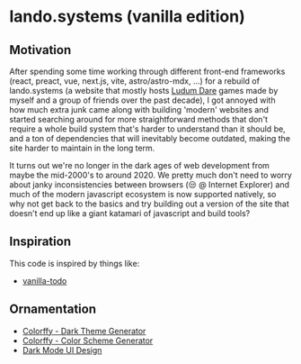 lando.systems (vanilla edition)
===============================


Motivation
----------
After spending some time working through different front-end frameworks
(react, preact, vue, next.js, vite, astro/astro-mdx, ...) for a rebuild of 
lando.systems (a website that mostly hosts [Ludum Dare](https://ldjam.com) 
games made by myself and a group of friends over the past decade), 
I got annoyed with how much extra junk came along with building 'modern' 
websites and started searching around for more straightforward methods 
that don't require a whole build system that's harder to understand than 
it should be, and a ton of dependencies that will inevitably become 
outdated, making the site harder to maintain in the long term.

It turns out we're no longer in the dark ages of web development from maybe 
the mid-2000's to around 2020. We pretty much don't need to worry about 
janky inconsistencies between browsers (😒 @ Internet Explorer) and 
much of the modern javascript ecosystem is now supported natively, so 
why not get back to the basics and try building out a version of the 
site that doesn't end up like a giant katamari of javascript and build tools?


Inspiration
-----------
This code is inspired by things like:
- [vanilla-todo](https://github.com/morris/vanilla-todo)


Ornamentation
-------------
- [Colorffy - Dark Theme Generator](https://colorffy.com/dark-theme-generator)
- [Colorffy - Color Scheme Generator](https://colorffy.com/color-scheme-generator)
- [Dark Mode UI Design](https://compilezero.medium.com/dark-mode-ui-design-the-definitive-guide-part-1-color-53dcfaea5129)
